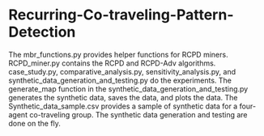 # Recurring-Co-traveling-Pattern-Detection
The mbr_functions.py provides helper functions for RCPD miners. RCPD_miner.py contains the RCPD and RCPD-Adv algorithms. case_study.py, comparative_analysis.py, sensitivity_analysis.py, and synthetic_data_generation_and_testing.py do the experiments.
The generate_map function in the synthetic_data_generation_and_testing.py generates the synthetic data, saves the data, and plots the data. The Synthetic_data_sample.csv provides a sample of synthetic data for a four-agent co-traveling group. The synthetic data generation and testing are done on the fly.
